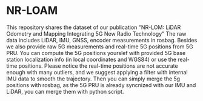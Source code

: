 # NR-LOAM
This repository shares the dataset of our publication "NR-LOM: LiDAR Odometry and Mapping Integrating 5G New Radio Technology"
The raw data includes LiDAR, IMU, GNSS, encoder measurements in rosbag. Besides we also provide raw 5G measurements and real-time 5G positions from 5G PRU. You can compute the 5G positions yourslef with provided 5G base station localization info (in local coordinates and WGS84) or use the real-time positions. Please notice the real-time positions are not accurate enough with many outliers, and we suggest applying a filter with internal IMU data to smooth the trajectory. 
Then you can simply merge the 5g positions with rosbag, as the 5G PRU is already syncnized with our IMU and LiDAR, you can merge them with python script.
